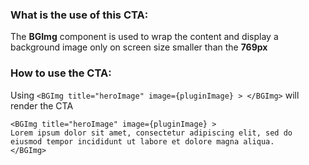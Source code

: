 ### What is the use of this CTA:
The **BGImg** component is used to wrap the content and display a background image only on screen size smaller than the **769px**

### How to use the CTA:
Using `<BGImg title="heroImage" image={pluginImage} > </BGImg>` will render the CTA 

```
<BGImg title="heroImage" image={pluginImage} >
Lorem ipsum dolor sit amet, consectetur adipiscing elit, sed do eiusmod tempor incididunt ut labore et dolore magna aliqua.
</BGImg>
```